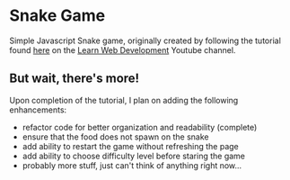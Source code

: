# Snake Game
Simple Javascript Snake game, originally created by following the tutorial found [here](https://www.youtube.com/watch?v=9TcU2C1AACw&t=903s) on the [Learn Web Development](https://www.youtube.com/channel/UC8n8ftV94ZU_DJLOLtrpORA) Youtube channel.

## But wait, there's more!
Upon completion of the tutorial, I plan on adding the following enhancements:
- refactor code for better organization and readability (complete)
- ensure that the food does not spawn on the snake
- add ability to restart the game without refreshing the page
- add ability to choose difficulty level before staring the game
- probably more stuff, just can't think of anything right now...
